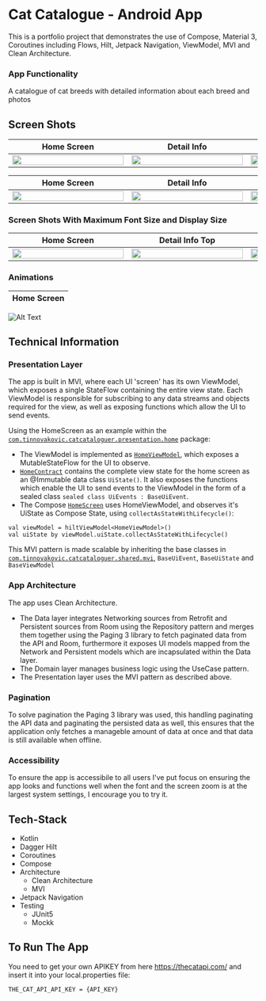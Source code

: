 # Cat Catalogue - Android App
This is a portfolio project that demonstrates the use of Compose, Material 3, Coroutines including Flows, Hilt, Jetpack Navigation, ViewModel, MVI and Clean Architecture.

### App Functionality
A catalogue of cat breeds with detailed information about each breed and photos

## Screen Shots

| Home Screen | Detail Info | Detail Images |
|     :---:     |     :---:     |     :---:     |
|<img src="https://i.imgur.com/ByVPrPq.png" width="225px" height="60%" align="centre">|<img src="https://i.imgur.com/MuYaZLv.png" width="225px" height="60%" align="centre">|<img src="https://i.imgur.com/EeVhB2c.png" width="225px" height="60%" align="centre">|

| Home Screen | Detail Info | Detail Images |
|     :---:     |     :---:     |     :---:     |
 |<img src="https://i.imgur.com/oGLftw8.png" width="225px" height="60%" align="centre">|<img src="https://i.imgur.com/XVeSqNA.png" width="225px" height="60%" align="centre">|<img src="https://i.imgur.com/Qm8y7pB.png" width="225px" height="60%" align="centre">|

### Screen Shots With Maximum Font Size and Display Size
 | Home Screen | Detail Info Top | Detail Info Bottom | Detail Images |
|     :---:     |     :---:     |     :---:     |     :---:     |
 |<img src="https://i.imgur.com/rnxT0fO.png" width="225px" height="60%" align="centre">|<img src="https://i.imgur.com/pcI03Oa.png" width="225px" height="60%" align="centre">|<img src="https://i.imgur.com/K63VyEr.png" width="225px" height="60%" align="centre">|<img src="https://i.imgur.com/lCdiqA2.png" width="225px" height="60%" align="centre">|
 
### Animations
| Home Screen |
|     :---:     |
![Alt Text](https://media.giphy.com/media/v1.Y2lkPTc5MGI3NjExczZkdzEwb3l4NXB6a2I1eWhxcmV1MXRybGVqZ290NWl5OG5mN2tjbSZlcD12MV9pbnRlcm5hbF9naWZfYnlfaWQmY3Q9Zw/zC9KXUsYGZolVRGD8h/giphy.gif)

## Technical Information
### Presentation Layer
The app is built in MVI, where each UI 'screen' has its own ViewModel, which exposes a single StateFlow containing the entire view state. Each ViewModel is responsible for subscribing to any data streams and objects required for the view, as well as exposing functions which allow the UI to send events.

Using the HomeScreen as an example within the <code>[com.tinnovakovic.catcataloguer.presentation.home](https://github.com/TinNova/CatCataloguer/tree/master/app/src/main/java/com/tinnovakovic/catcataloguer/presentation/home)</code> package:

- The ViewModel is implemented as <code>[HomeViewModel](https://github.com/TinNova/CatCataloguer/blob/master/app/src/main/java/com/tinnovakovic/catcataloguer/presentation/home/HomeViewModel.kt)</code>, which exposes a MutableStateFlow<HomeContract> for the UI to observe.
- <code>[HomeContract](https://github.com/TinNova/CatCataloguer/blob/master/app/src/main/java/com/tinnovakovic/catcataloguer/presentation/home/HomeContract.kt)</code> contains the complete view state for the home screen as an @Immutable data class ```UiState()```. It also exposes the functions which enable the UI to send events to the ViewModel in the form of a sealed class ```sealed class UiEvents : BaseUiEvent```.
- The Compose <code>[HomeScreen](https://github.com/TinNova/CatCataloguer/blob/master/app/src/main/java/com/tinnovakovic/catcataloguer/presentation/home/HomeScreen.kt)</code> uses HomeViewModel, and observes it's UiState as Compose State, using ```collectAsStateWithLifecycle()```:
```
val viewModel = hiltViewModel<HomeViewModel>()
val uiState by viewModel.uiState.collectAsStateWithLifecycle()
```
This MVI pattern is made scalable by inheriting the base classes in <code>[com.tinnovakovic.catcataloguer.shared.mvi](https://github.com/TinNova/CatCataloguer/tree/master/app/src/main/java/com/tinnovakovic/catcataloguer/shared/mvi)</code>, ```BaseUiEvent```, ```BaseUiState``` and ```BaseViewModel```

### App Architecture
The app uses Clean Architecture. 
- The Data layer integrates Networking sources from Retrofit and Persistent sources from Room using the Repository pattern and merges them together using the Paging 3 library to fetch paginated data from the API and Room, furthermore it exposes UI models mapped from the Network and Persistent models which are incapsulated within the Data layer.
- The Domain layer manages business logic using the UseCase pattern.
- The Presentation layer uses the MVI pattern as described above.

### Pagination
To solve pagination the Paging 3 library was used, this handling paginating the API data and paginating the persisted data as well, this ensures that the application only fetches a manageble amount of data at once and that data is still available when offline.

### Accessibility
To ensure the app is accessibile to all users I've put focus on ensuring the app looks and functions well when the font and the screen zoom is at the largest system settings, I encourage you to try it.

## Tech-Stack

* Kotlin
* Dagger Hilt
* Coroutines
* Compose
* Architecture
  * Clean Architecture
  * MVI
* Jetpack Navigation 
* Testing
  * JUnit5
  * Mockk

## To Run The App
You need to get your own APIKEY from here https://thecatapi.com/ and insert it into your local.properties file:

```
THE_CAT_API_API_KEY = {API_KEY}
```
